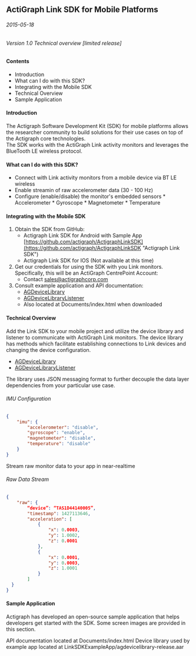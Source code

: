 ## ActiGraph Link SDK for Mobile Platforms ##

###### 2015-05-18
###### Version 1.0 Technical overview [limited release]

####  Contents  ####
- Introduction
- What can I do with this SDK?
- Integrating with the Mobile SDK
- Technical Overview
- Sample Application


#### Introduction ####
The Actigraph Software Development Kit (SDK) for mobile platforms allows the researcher community to build solutions for their use cases on top of the Actigraph core technologies.  
The SDK works with the ActiGraph Link activity monitors and leverages the BlueTooth LE wireless protocol.


#### What can I do with this SDK? ####

- Connect with Link activity monitors from a mobile device via BT LE wireless
- Enable streamin of raw accelerometer data (30 - 100 Hz)
- Configure (enable/disable) the monitor's embedded sensors
       * Accelerometer
       * Gyroscope
       * Magnetometer
       * Temperature

#### Integrating with the Mobile SDK ####


1. Obtain the SDK from GitHub:
	* Actigraph Link SDK for Android with Sample App [https://github.com/actigraph/ActigraphLinkSDK](https://github.com/actigraph/ActigraphLinkSDK "Actigraph Link SDK")
	* Actigraph Link SDK for IOS (Not available at this time)
2. Get our credentials for using the SDK with you Link monitors. Specifically, this will be an ActiGraph CentrePoint Account:
	* Contact sales@actigraphcorp.com
3. Consult example application and API documentation:
	* [AGDeviceLibrary](AGDeviceLibrary.md)
	* [AGDeviceLibraryListener](AGDeviceLibraryListener.md)
	* Also located at Documents/index.html when downloaded


#### Technical Overview ####

Add the Link SDK to your mobile project and utilize the device library and listener to communicate with ActiGraph Link monitors.  The device library has methods which facilitate establishing connections to Link devices and changing the device configuration.

* [AGDeviceLibrary](AGDeviceLibrary.md)
* [AGDeviceLibraryListener](AGDeviceLibraryListener.md)

The library uses JSON messaging format to further decouple the data layer dependencies from your particular use case.

###### IMU Configuration
```JSON
{
    "imu": {
    	"accelerometer": "disable",
        "gyroscope": "enable",
        "magnetometer": "disable",
		"temperature": "disable"
    }
}
```

Stream raw monitor data to your app in near-realtime

###### Raw Data Stream
```JSON
{
    "raw": {
    	“device”: “TAS1D44140005”,
    	"timestamp": 1427113646,
    	"acceleration": [
      		{
        		"x": 0.0003,
        		"y": 1.0002,
        		"z": 0.0001
      		},
      		{
        		"x": 0.0001,
        		"y": 0.0003,
        		"z": 1.0001
      		}
    	]
  }
}
```

#### Sample Application ####

Actigraph has developed an open-source sample application that helps developers get started with the SDK.  Some screen images are provided in this section.



API documentation located at Documents/index.html
Device library used by example app located at LinkSDKExampleApp/agdevicelibrary-release.aar
